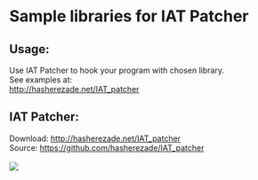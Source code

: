 Sample libraries for IAT Patcher<br/>
===

Usage:<br/>
--
Use IAT Patcher to hook your program with chosen library.<br/>
See examples at:<br/>
http://hasherezade.net/IAT_patcher

IAT Patcher:<br/>
---
Download:
http://hasherezade.net/IAT_patcher<br/>
Source: https://github.com/hasherezade/IAT_patcher<br/><br/>
![](http://hasherezade.net/IAT_patcher/pics/0.3.4.png)
